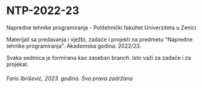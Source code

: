 # NTP-2022-23
Napredne tehnike programiranja - Politehnički fakultet Univerziteta u Zenici

Materijali sa predavanja i vježbi, zadaće i projekti na predmetu "Napredne tehnike programiranja".
Akademska godina: 2022/23.

Svaka sedmica je formirana kao zaseban branch. Isto važi za zadaće i za projekat. 

<h6>Faris Ibrišević, 2023. godina. Sva prava zadržana</h6>
